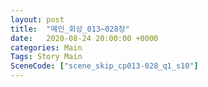 ```yaml
---
layout: post
title:  "메인_회상_013~028장"
date:   2020-08-24 20:00:00 +0000
categories: Main
Tags: Story Main
SceneCode: ["scene_skip_cp013-028_q1_s10"]
---
```

